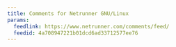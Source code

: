 ```yaml
---
title: Comments for Netrunner GNU/Linux
params:
  feedlink: https://www.netrunner.com/comments/feed/
  feedid: 4a708947221b01dcd6ad33712577ee76
---
```

